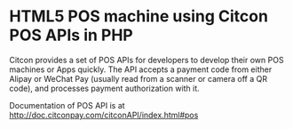 # HTML5 POS machine using Citcon POS APIs in PHP

Citcon provides a set of POS APIs for developers to develop their own POS machines or Apps quickly. The API accepts a payment code from either Alipay or WeChat Pay (usually read from a scanner or camera off a QR code), and processes payment authorization with it.

Documentation of POS API is at http://doc.citconpay.com/citconAPI/index.html#pos


